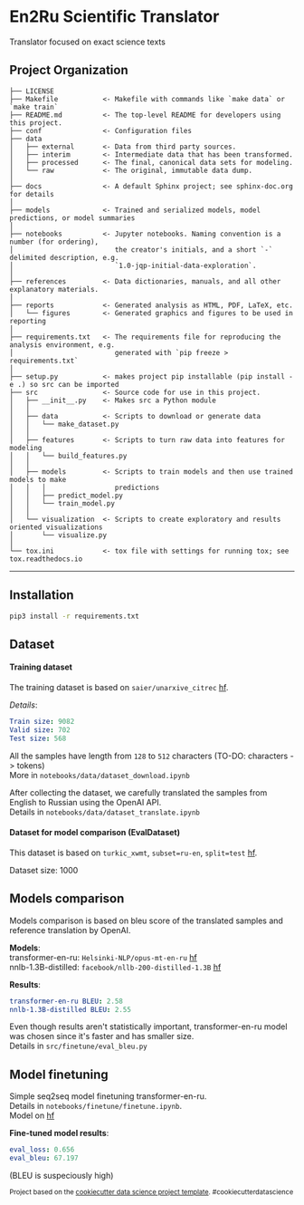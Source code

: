 En2Ru Scientific Translator
==============================

Translator focused on exact science texts

Project Organization
------------

    ├── LICENSE
    ├── Makefile           <- Makefile with commands like `make data` or `make train`
    ├── README.md          <- The top-level README for developers using this project.
    ├── conf               <- Configuration files
    ├── data
    │   ├── external       <- Data from third party sources.
    │   ├── interim        <- Intermediate data that has been transformed.
    │   ├── processed      <- The final, canonical data sets for modeling.
    │   └── raw            <- The original, immutable data dump.
    │
    ├── docs               <- A default Sphinx project; see sphinx-doc.org for details
    │
    ├── models             <- Trained and serialized models, model predictions, or model summaries
    │
    ├── notebooks          <- Jupyter notebooks. Naming convention is a number (for ordering),
    │                         the creator's initials, and a short `-` delimited description, e.g.
    │                         `1.0-jqp-initial-data-exploration`.
    │
    ├── references         <- Data dictionaries, manuals, and all other explanatory materials.
    │
    ├── reports            <- Generated analysis as HTML, PDF, LaTeX, etc.
    │   └── figures        <- Generated graphics and figures to be used in reporting
    │
    ├── requirements.txt   <- The requirements file for reproducing the analysis environment, e.g.
    │                         generated with `pip freeze > requirements.txt`
    │
    ├── setup.py           <- makes project pip installable (pip install -e .) so src can be imported
    ├── src                <- Source code for use in this project.
    │   ├── __init__.py    <- Makes src a Python module
    │   │
    │   ├── data           <- Scripts to download or generate data
    │   │   └── make_dataset.py
    │   │
    │   ├── features       <- Scripts to turn raw data into features for modeling
    │   │   └── build_features.py
    │   │
    │   ├── models         <- Scripts to train models and then use trained models to make
    │   │   │                 predictions
    │   │   ├── predict_model.py
    │   │   └── train_model.py
    │   │
    │   └── visualization  <- Scripts to create exploratory and results oriented visualizations
    │       └── visualize.py
    │
    └── tox.ini            <- tox file with settings for running tox; see tox.readthedocs.io


--------

## Installation

```bash
pip3 install -r requirements.txt
```

## Dataset

#### Training dataset
The training dataset is based on `saier/unarxive_citrec` [hf](https://huggingface.co/datasets/saier/unarxive_citrec).

*Details*:
```yaml
Train size: 9082
Valid size: 702
Test size: 568
```

All the samples have length from `128` to `512` characters (TO-DO: characters -> tokens)\
More in `notebooks/data/dataset_download.ipynb`

After collecting the dataset, we carefully translated the samples from English to Russian using the OpenAI API.\
Details in `notebooks/data/dataset_translate.ipynb`

#### Dataset for model comparison (EvalDataset)
This dataset is based on `turkic_xwmt`, `subset=ru-en`, `split=test` [hf](https://huggingface.co/datasets/turkic_xwmt).

Dataset size: 1000

## Models comparison

Models comparison is based on bleu score of the translated samples and reference translation by OpenAI.

**Models**:\
transformer-en-ru: `Helsinki-NLP/opus-mt-en-ru` [hf](https://huggingface.co/Helsinki-NLP/opus-mt-en-ru)\
nnlb-1.3B-distilled: `facebook/nllb-200-distilled-1.3B` [hf](https://huggingface.co/facebook/nllb-200-distilled-1.3B)


**Results**:
```yaml
transformer-en-ru BLEU: 2.58
nnlb-1.3B-distilled BLEU: 2.55
```

Even though results aren't statistically important, transformer-en-ru model was chosen since it's faster and has smaller size.\
Details in `src/finetune/eval_bleu.py`

## Model finetuning

Simple seq2seq model finetuning transformer-en-ru.\
Details in `notebooks/finetune/finetune.ipynb`.\
Model on [hf](https://huggingface.co/under-tree/transformer-en-ru)

**Fine-tuned model results**:
```yaml
eval_loss: 0.656
eval_bleu: 67.197
```
(BLEU is suspeciously high)






<p><small>Project based on the <a target="_blank" href="https://drivendata.github.io/cookiecutter-data-science/">cookiecutter data science project template</a>. #cookiecutterdatascience</small></p>
